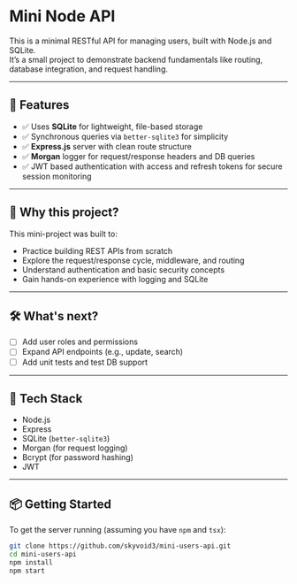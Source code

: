 # Mini Node API

This is a minimal RESTful API for managing users, built with Node.js and SQLite.  
It’s a small project to demonstrate backend fundamentals like routing, database integration, and request handling.

---

## 🚀 Features

- ✅ Uses **SQLite** for lightweight, file-based storage  
- ✅ Synchronous queries via `better-sqlite3` for simplicity  
- ✅ **Express.js** server with clean route structure  
- ✅ **Morgan** logger for request/response headers and DB queries  
- ✅ JWT based authentication with access and refresh tokens for secure session monitoring

---

## 🎯 Why this project?

This mini-project was built to:

- Practice building REST APIs from scratch  
- Explore the request/response cycle, middleware, and routing  
- Understand authentication and basic security concepts  
- Gain hands-on experience with logging and SQLite

---

## 🛠 What's next?

- [ ] Add user roles and permissions  
- [ ] Expand API endpoints (e.g., update, search)  
- [ ] Add unit tests and test DB support

---

## 🧪 Tech Stack

- Node.js  
- Express  
- SQLite (`better-sqlite3`)  
- Morgan (for request logging)
- Bcrypt (for password hashing)
- JWT 

---

## 📦 Getting Started

To get the server running (assuming you have `npm` and `tsx`):

```bash
git clone https://github.com/skyvoid3/mini-users-api.git
cd mini-users-api
npm install
npm start
